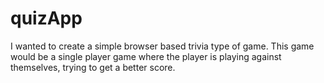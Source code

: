 # quizApp
I wanted to create a simple browser based trivia type of game. This game would be a  single player game where the player is playing against themselves, trying to get a better score. 